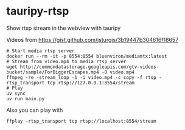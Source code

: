 # tauripy-rtsp

Show rtsp stream in the webview with tauripy

Videos from https://gist.github.com/jsturgis/3b19447b304616f18657

```console
# Start media rtsp server
docker run --rm -it -p 8554:8554 bluenviron/mediamtx:latest
# Stream from video.mp4 to media rtsp server
wget http://commondatastorage.googleapis.com/gtv-videos-bucket/sample/ForBiggerEscapes.mp4 -O video.mp4
ffmpeg -re -stream_loop -1 -i video.mp4 -c copy -f rtsp -rtsp_transport tcp rtsp://127.0.0.1:8554/stream
# Play
uv sync
uv run main.py
```

Also you can play with 

```console
ffplay -rtsp_transport tcp rtsp://localhost:8554/stream
```